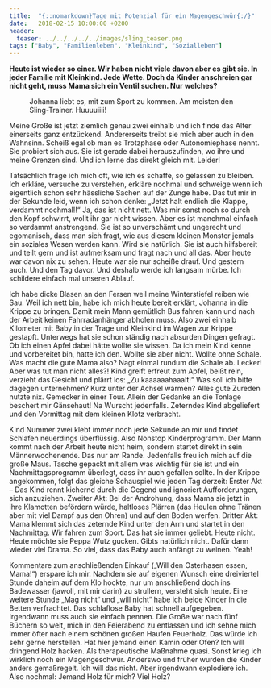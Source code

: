 ```yaml
---
title:  "{::nomarkdown}Tage mit Potenzial für ein Magengeschwür{:/}"
date:   2018-02-15 10:00:00 +0200
header:
  teaser: ../../../../../images/sling_teaser.png
tags: ["Baby", "Familienleben", "Kleinkind", "Sozialleben"]
---
```


**Heute ist wieder so einer. Wir haben nicht viele davon aber es gibt sie. In jeder Familie mit Kleinkind. Jede Wette. Doch da Kinder anschreien gar nicht geht, muss Mama sich ein Ventil suchen. Nur welches?**

<figure>
  <img src="../../../../../images/sling.png" alt="">
  <figcaption>Johanna liebt es, mit zum Sport zu kommen. Am meisten den Sling-Trainer. Huuuuiiii!</figcaption>
</figure>

Meine Große ist jetzt ziemlich genau zwei einhalb und ich finde das Alter einerseits ganz entzückend. Andererseits treibt sie mich aber auch in den Wahnsinn. Scheiß egal ob man es Trotzphase oder Autonomiephase nennt. Sie probiert sich aus. Sie ist gerade dabei herauszufinden, wo ihre und meine Grenzen sind. Und ich lerne das direkt gleich mit. Leider!

Tatsächlich frage ich mich oft, wie ich es schaffe, so gelassen zu bleiben. Ich erkläre, versuche zu verstehen, erkläre nochmal und schweige wenn ich eigentlich schon sehr hässliche Sachen auf der Zunge habe. Das tut mir in der Sekunde leid, wenn ich schon denke: „Jetzt halt endlich die Klappe, verdammt nochmal!!“ Ja, das ist nicht nett. Was mir sonst noch so durch den Kopf schwirrt, wollt ihr gar nicht wissen. Aber es ist manchmal einfach so verdammt anstrengend. Sie ist so unverschämt und ungerecht und egomanisch, dass man sich fragt, wie aus diesem kleinen Monster jemals ein soziales Wesen werden kann. Wird sie natürlich. Sie ist auch hilfsbereit und teilt gern und ist aufmerksam und fragt nach und all das. Aber heute war davon nix zu sehen. Heute war sie nur scheiße drauf. Und gestern auch. Und den Tag davor. Und deshalb werde ich langsam mürbe. Ich schildere einfach mal unseren Ablauf.

Ich habe dicke Blasen an den Fersen weil meine Winterstiefel reiben wie Sau. Weil ich nett bin, habe ich mich heute bereit erklärt, Johanna in die Krippe zu bringen. Damit mein Mann gemütlich Bus fahren kann und nach der Arbeit keinen Fahrradanhänger abholen muss. Also zwei einhalb Kilometer mit Baby in der Trage und Kleinkind im Wagen zur Krippe gestapft. Unterwegs hat sie schon ständig nach absurden Dingen gefragt. Ob ich einen Apfel dabei hätte wollte sie wissen. Da ich mein Kind kenne und vorbereitet bin, hatte ich den. Wollte sie aber nicht. Wollte ohne Schale. Was macht die gute Mama also? Nagt einmal rundum die Schale ab. Lecker! Aber was tut man nicht alles?! Kind greift erfreut zum Apfel, beißt rein, verzieht das Gesicht und plärrt los: „Zu kaaaaaahaaalt!“ Was soll ich bitte dagegen unternehmen? Kurz unter der Achsel wärmen? Alles gute Zureden nutzte nix. Gemecker in einer Tour. Allein der Gedanke an die Tonlage beschert mir Gänsehaut! Na Wurscht jedenfalls. Zeterndes Kind abgeliefert und den Vormittag mit dem kleinen Klotz verbracht. 

Kind Nummer zwei klebt immer noch jede Sekunde an mir und findet Schlafen neuerdings überflüssig. Also Nonstop Kinderprogramm. Der Mann kommt nach der Arbeit heute nicht heim, sondern startet direkt in sein Männerwochenende. Das nur am Rande. Jedenfalls freu ich mich auf die große Maus. Tasche gepackt mit allem was wichtig für sie ist und ein Nachmittagsprogramm überlegt, dass ihr auch gefallen sollte. In der Krippe angekommen, folgt das gleiche Schauspiel wie jeden Tag derzeit: Erster Akt – Das Kind rennt kichernd durch die Gegend und ignoriert Aufforderungen, sich anzuziehen. Zweiter Akt: Bei der Androhung, dass Mama sie jetzt in ihre Klamotten befördern würde, haltloses Plärren (das Heulen ohne Tränen aber mit viel Dampf aus den Ohren) und auf den Boden werfen. Dritter Akt: Mama klemmt sich das zeternde Kind unter den Arm und startet in den Nachmittag. Wir fahren zum Sport. Das hat sie immer geliebt. Heute nicht. Heute möchte sie Peppa Wutz gucken. Gibts natürlich nicht. Dafür dann wieder viel Drama. So viel, dass das Baby auch anfängt zu weinen. Yeah!

Kommentare zum anschließenden Einkauf („Will den Osterhasen essen, Mama!“) erspare ich mir. Nachdem sie auf eigenen Wunsch eine dreiviertel Stunde daheim auf dem Klo hockte, nur um anschließend doch ins Badewasser (jawoll, mit mir darin) zu strullern, versteht sich heute. Eine weitere Stunde „Mag nicht“ und „will nicht“ habe ich beide Kinder in die Betten verfrachtet. Das schlaflose Baby hat schnell aufgegeben. Irgendwann muss auch sie einfach pennen. Die Große war nach fünf Büchern so weit, mich in den Feierabend zu entlassen und ich sehne mich immer öfter nach einem schönen großen Haufen Feuerholz. Das würde ich sehr gerne herstellen. Hat hier jemand einen Kamin oder Ofen? Ich will dringend Holz hacken. Als therapeutische Maßnahme quasi. Sonst krieg ich wirklich noch ein Magengeschwür. Anderswo und früher wurden die Kinder anders gemaßregelt. Ich will das nicht. Aber irgendwann explodiere ich. Also nochmal: Jemand Holz für mich? Viel Holz?




























